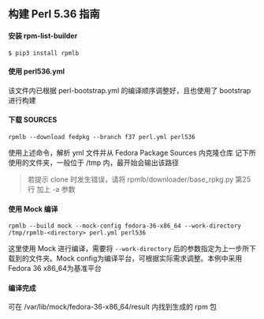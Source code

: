 ## 构建 Perl 5.36 指南
#### 安装 rpm-list-builder
```shell
$ pip3 install rpmlb
```
#### 使用 perl536.yml

该文件内已根据 perl-bootstrap.yml 的编译顺序调整好，且也使用了 bootstrap 进行构建

#### 下载 SOURCES
```shell
rpmlb --download fedpkg --branch f37 perl.yml perl536
```
使用上述命令，解析 yml 文件并从 Fedora Package Sources 内克隆仓库
记下所使用的文件夹，一般位于 /tmp 内，最开始会输出该路径

> 若提示 clone 时发生错误，请将 rpmlb/downloader/base_rpkg.py 第25行 加上 -a 参数

#### 使用 Mock 编译
```shell
rpmlb --build mock --mock-config fedora-36-x86_64 --work-directory /tmp/rpmlb-<directory> perl.yml perl536
```
这里使用 Mock 进行编译，需要将 `--work-directory` 后的参数指定为上一步所下载到的文件夹。Mock config为编译平台，可根据实际需求调整。本例中采用Fedora 36 x86_64为基准平台

#### 编译完成
可在 /var/lib/mock/fedora-36-x86_64/result 内找到生成的 rpm 包
